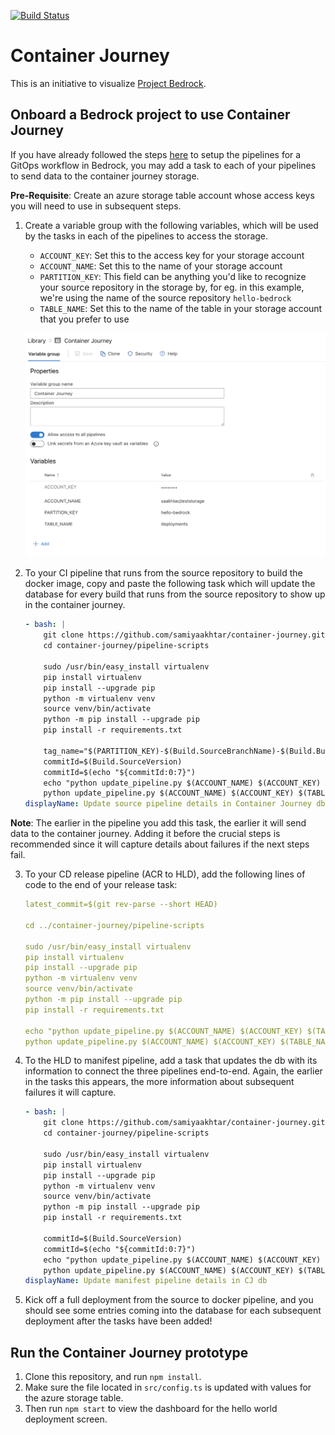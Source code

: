 [![Build Status](https://dev.azure.com/epicstuff/hellobedrock/_apis/build/status/samiyaakhtar.container-journey?branchName=master)](https://dev.azure.com/epicstuff/hellobedrock/_build/latest?definitionId=105&branchName=master)


# Container Journey

This is an initiative to visualize [Project Bedrock](https://github.com/microsoft/bedrock). 

##  Onboard a Bedrock project to use Container Journey

If you have already followed the steps [here](https://github.com/microsoft/bedrock/tree/master/gitops) to setup the pipelines for a GitOps workflow in Bedrock, you may add a task to each of your pipelines to send data to the container journey storage. 

**Pre-Requisite**: Create an azure storage table account whose access keys you will need to use in subsequent steps.

1. Create a variable group with the following variables, which will be used by the tasks in each of the pipelines to access the storage. 
    - `ACCOUNT_KEY`: Set this to the access key for your storage account
    - `ACCOUNT_NAME`: Set this to the name of your storage account
    - `PARTITION_KEY`: This field can be anything you'd like to recognize your source repository in the storage by, for eg. in this example, we're using the name of the source repository `hello-bedrock`
    - `TABLE_NAME`: Set this to the name of the table in your storage account that you prefer to use

    ![](./images/variable_group.png)
2. To your CI pipeline that runs from the source repository to build the docker image, copy and paste the following task which will update the database for every build that runs from the source repository to show up in the container journey.

    ```yaml
    - bash: |
        git clone https://github.com/samiyaakhtar/container-journey.git
        cd container-journey/pipeline-scripts

        sudo /usr/bin/easy_install virtualenv
        pip install virtualenv 
        pip install --upgrade pip
        python -m virtualenv venv
        source venv/bin/activate
        python -m pip install --upgrade pip
        pip install -r requirements.txt

        tag_name="$(PARTITION_KEY)-$(Build.SourceBranchName)-$(Build.BuildId)"
        commitId=$(Build.SourceVersion)
        commitId=$(echo "${commitId:0:7}")
        echo "python update_pipeline.py $(ACCOUNT_NAME) $(ACCOUNT_KEY) $(TABLE_NAME) $(PARTITION_KEY) p1 $(Build.BuildId) imageTag $tag_name commitId $commitId"
        python update_pipeline.py $(ACCOUNT_NAME) $(ACCOUNT_KEY) $(TABLE_NAME) $(PARTITION_KEY) p1 $(Build.BuildId) imageTag $tag_name commitId $commitId 
    displayName: Update source pipeline details in Container Journey db
    ```

**Note**: The earlier in the pipeline you add this task, the earlier it will send data to the container journey. Adding it before the crucial steps is recommended since it will capture details about failures if the next steps fail.

3. To your CD release pipeline (ACR to HLD), add the following lines of code to the end of your release task: 

    ```yaml
    latest_commit=$(git rev-parse --short HEAD)

    cd ../container-journey/pipeline-scripts

    sudo /usr/bin/easy_install virtualenv
    pip install virtualenv 
    pip install --upgrade pip
    python -m virtualenv venv
    source venv/bin/activate
    python -m pip install --upgrade pip
    pip install -r requirements.txt

    echo "python update_pipeline.py $(ACCOUNT_NAME) $(ACCOUNT_KEY) $(TABLE_NAME) $(PARTITION_KEY) imageTag $(Build.BuildId) p2 $(Release.ReleaseId) hldCommitId $latest_commit"
    python update_pipeline.py $(ACCOUNT_NAME) $(ACCOUNT_KEY) $(TABLE_NAME) $(PARTITION_KEY) imageTag $(Build.BuildId) p2 $(Release.ReleaseId) hldCommitId $latest_commit
    ```

4. To the HLD to manifest pipeline, add a task that updates the db with its information to connect the three pipelines end-to-end. Again, the earlier in the tasks this appears, the more information about subsequent failures it will capture. 

    ```yaml
    - bash: |
        git clone https://github.com/samiyaakhtar/container-journey.git
        cd container-journey/pipeline-scripts

        sudo /usr/bin/easy_install virtualenv
        pip install virtualenv 
        pip install --upgrade pip
        python -m virtualenv venv
        source venv/bin/activate
        python -m pip install --upgrade pip
        pip install -r requirements.txt

        commitId=$(Build.SourceVersion)
        commitId=$(echo "${commitId:0:7}")
        echo "python update_pipeline.py $(ACCOUNT_NAME) $(ACCOUNT_KEY) $(TABLE_NAME) $(PARTITION_KEY) hldCommitId $commitId p3 $(Build.BuildId)"
        python update_pipeline.py $(ACCOUNT_NAME) $(ACCOUNT_KEY) $(TABLE_NAME) $(PARTITION_KEY) hldCommitId $commitId p3 $(Build.BuildId)
    displayName: Update manifest pipeline details in CJ db
    ```

5. Kick off a full deployment from the source to docker pipeline, and you should see some entries coming into the database for each subsequent deployment after the tasks have been added! 

## Run the Container Journey prototype

1. Clone this repository, and run `npm install`. 
2. Make sure the file located in `src/config.ts` is updated with values for the azure storage table. 
3. Then run `npm start` to view the dashboard for the hello world deployment screen.
